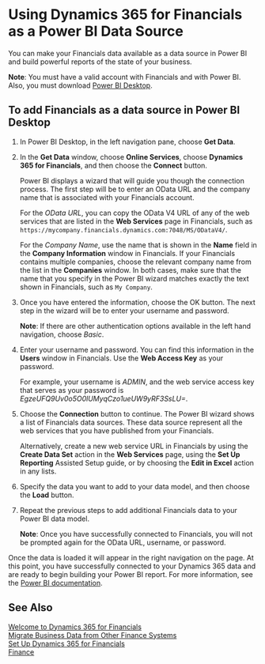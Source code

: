 <properties
	pageTitle="Using Dynamics 365 for Financials as a Power BI Data Source | Financials"
    description="You can make your Financials data available as a data source in Power BI and build powerful reports of the state of your business."
	services="project-madeira"
	documentationCenter=""
	authors="edupont04"/>
<tags
    ms.service="project-madeira"
    ms.topic="article"
    ms.devlang="na"
    ms.tgt_pltfrm="na"
    ms.workload="na"
    ms.date="12/02/2016"
    ms.author="edupont" />

# Using Dynamics 365 for Financials as a Power BI Data Source
You can make your Financials data available as a data source in Power BI and build powerful reports of the state of your business.  

**Note**: You must have a valid account with Financials and with Power BI. Also, you must download [Power BI Desktop](https://powerbi.microsoft.com/en-us/desktop/).  

## To add Financials as a data source in Power BI Desktop
1.	In Power BI Desktop, in the left navigation pane, choose **Get Data**.
2.  In the **Get Data** window, choose **Online Services**, choose **Dynamics 365 for Financials**, and then choose the **Connect** button.

    Power BI displays a wizard that will guide you though the connection process. The first step will be to enter an OData URL and the company name that is associated with your Financials account.  

    For the *OData URL*, you can copy the OData V4 URL of any of the web services that are listed in the **Web Services** page in Financials, such as `https://mycompany.financials.dynamics.com:7048/MS/ODataV4/`.  

    For the *Company Name*, use the name that is shown in the **Name** field in the **Company Information** window in Financials. If your Financials contains multiple companies, choose the relevant company name from the list in the **Companies** window. In both cases, make sure that the name that you specify in the Power BI wizard matches exactly the text shown in Financials, such as `My Company`.

3.  Once you have entered the information, choose the OK button. The next step in the wizard will be to enter your username and password.

    **Note**:  If there are other authentication options available in the left hand navigation, choose *Basic*.

4.  Enter your username and password. You can find this information in the **Users** window in Financials. Use the **Web Access Key** as your password.

    For example, your username is *ADMIN*, and the web service access key that serves as your password is *EgzeUFQ9Uv0o5O0lUMyqCzo1ueUW9yRF3SsLU=*.

5.  Choose the **Connection** button to continue. The Power BI wizard shows a list of Financials data sources. These data source represent all the web services that you have published from your Financials.

    Alternatively, create a new web service URL in Financials by using the **Create Data Set** action in the **Web Services** page, using the **Set Up Reporting** Assisted Setup guide, or by choosing the **Edit in Excel** action in any lists.

6.	Specify the data you want to add to your data model, and then choose the **Load** button.

7.  Repeat the previous steps to add additional Financials data to your Power BI data model.

    **Note**:  Once you have successfully connected to Financials, you will not be prompted again for the OData URL, username, or password.


Once the data is loaded it will appear in the right navigation on the page. At this point, you have successfully connected to your Dynamics 365 data and are ready to begin building your Power BI report. For more information, see the [Power BI documentation](https://powerbi.microsoft.com/documentation/powerbi-landing-page/).

## See Also
[Welcome to Dynamics 365 for Financials](madeira-get-started.md)  
[Migrate Business Data from Other Finance Systems](upload-data.md)  
[Set Up Dynamics 365 for Financials](setup.md)  
[Finance](finance.md)  
